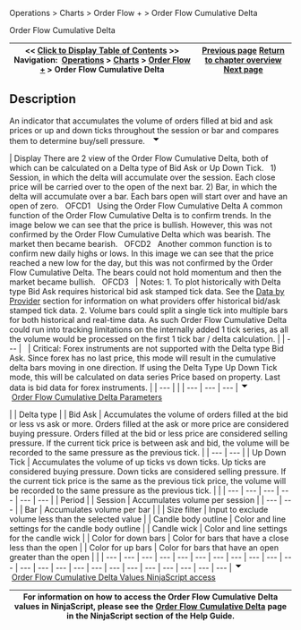 ﻿
Operations \> Charts \> Order Flow \+ \> Order Flow Cumulative Delta

Order Flow Cumulative Delta

| \<\< [Click to Display Table of Contents](order_flow_cumulative_delta.md) \>\> **Navigation:**     [Operations](operations.md) \> [Charts](charts.md) \> [Order Flow \+](order_flow_plus.md) \> Order Flow Cumulative Delta | [Previous page](order_flow_volumetric_bars.md) [Return to chapter overview](order_flow_plus.md) [Next page](order_flow_vwap.md) |
| --- | --- |
## Description
An indicator that accumulates the volume of orders filled at bid and ask prices or up and down ticks throughout the session or bar and compares them to determine buy/sell pressure.
 
![tog_minus](tog_minus.gif)

| Display There are 2 view of the Order Flow Cumulative Delta, both of which can be calculated on a Delta type of Bid Ask or Up Down Tick.   1\) Session, in which the delta will accumulate over the session. Each close price will be carried over to the open of the next bar. 2\) Bar, in which the delta will accumulate over a bar. Each bars open will start over and have an open of zero.   OFCD1   Using the Order Flow Cumulative Delta A common function of the Order Flow Cumulative Delta is to confirm trends. In the image below we can see that the price is bullish. However, this was not confirmed by the Order Flow Cumulative Delta which was bearish. The market then became bearish.   OFCD2   Another common function is to confirm new daily highs or lows. In this image we can see that the price reached a new low for the day, but this was not confirmed by the Order Flow Cumulative Delta. The bears could not hold momentum and then the market became bullish.   OFCD3     | Notes:  1\. To plot historically with Delta type Bid Ask requires historical bid ask stamped tick data. See the [Data by Provider](data_by_provider.md) section for information on what providers offer historical bid/ask stamped tick data. 2\. Volume bars could split a single tick into multiple bars for both historical and real\-time data. As such Order Flow Cumulative Delta could run into tracking limitations on the internally added 1 tick series, as all the volume would be processed on the first 1 tick bar / delta calculation. | | --- |        | Critical: Forex instruments are not supported with the Delta type Bid Ask. Since forex has no last price, this mode will result in the cumulative delta bars moving in one direction. If using the Delta Type Up Down Tick mode, this will be calculated on data series Price based on property. Last data is bid data for forex instruments. | | --- | |
| --- | --- | --- |
![tog_minus](tog_minus.gif)        [Order Flow Cumulative Delta Parameters](javascript:HMToggle('toggle','OrderFlowCumulativeDeltaParameters','OrderFlowCumulativeDeltaParameters_ICON'))

| | Delta type | | Bid Ask | Accumulates the volume of orders filled at the bid or less vs ask or more. Orders filled at the ask or more price are considered buying pressure. Orders filled at the bid or less price are considered selling pressure. If the current tick price is between ask and bid, the volume will be recorded to the same pressure as the previous tick. | | --- | --- | | Up Down Tick | Accumulates the volume of up ticks vs down ticks. Up ticks are considered buying pressure. Down ticks are considered selling pressure. If the current tick price is the same as the previous tick price, the volume will be recorded to the same pressure as the previous tick. | | | --- | --- | --- | --- | --- | --- | | Period | | Session | Accumulates volume per session | | --- | --- | | Bar | Accumulates volume per bar | | | Size filter | Input to exclude volume less than the selected value | | Candle body outline | Color and line settings for the candle body outline | | Candle wick | Color and line settings for the candle wick | | Color for down bars | Color for bars that have a close less than the open | | Color for up bars | Color for bars that have an open greater than the open | |
| --- | --- | --- | --- | --- | --- | --- | --- | --- | --- | --- | --- | --- | --- | --- | --- | --- | --- | --- | --- | --- | --- | --- |
![tog_minus](tog_minus.gif)        [Order Flow Cumulative Delta Values NinjaScript access](javascript:HMToggle('toggle','OrderFlowCumulativeDeltaValuesNINJASCRIPTaccess','OrderFlowCumulativeDeltaValuesNINJASCRIPTaccess_ICON'))

| For information on how to access the Order Flow Cumulative Delta values in NinjaScript, please see the [Order Flow Cumulative Delta](order_flow_cumulative_delta2.md) page in the NinjaScript section of the Help Guide. |
| --- |

